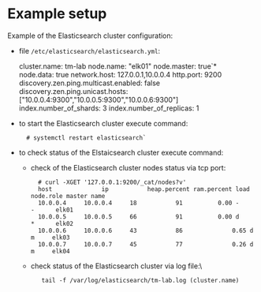 Example setup
=============

Example of the Elasticsearch cluster configuration:
- file `/etc/elasticsearch/elasticsearch.yml`:

	cluster.name: tm-lab
	node.name: "elk01"
	node.master: true`*\
	node.data: true
	network.host: 127.0.0.1,10.0.0.4
	http.port: 9200
	discovery.zen.ping.multicast.enabled: false
	discovery.zen.ping.unicast.hosts: ["10.0.0.4:9300","10.0.0.5:9300","10.0.0.6:9300"]
	index.number_of_shards: 3
	index.number_of_replicas: 1

- to start the Elasticsearch cluster execute command:

		# systemctl restart elasticsearch`

- to check status of the Elstaicsearch cluster execute command:
    - check of the Elasticsearch cluster nodes status via tcp port:
   
			# curl -XGET '127.0.0.1:9200/_cat/nodes?v'
			host         	  ip           heap.percent ram.percent load node.role master name
			10.0.0.4 	 10.0.0.4     18           91 		   0.00 -         -      elk01
			10.0.0.5 	 10.0.0.5     66           91 		   0.00 d        *      elk02
			10.0.0.6 	 10.0.0.6     43           86         	   0.65 d        m     elk03
			10.0.0.7 	 10.0.0.7     45           77         	   0.26 d        m     elk04
    
    - check status of the Elasticsearch cluster via log file:\

		     tail -f /var/log/elasticsearch/tm-lab.log (cluster.name)
